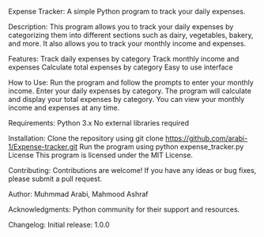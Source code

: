 Expense Tracker:
A simple Python program to track your daily expenses.

Description:
This program allows you to track your daily expenses by categorizing them into different sections such as dairy, vegetables, bakery, and more. It also allows you to track your monthly income and expenses.

Features:
Track daily expenses by category
Track monthly income and expenses
Calculate total expenses by category
Easy to use interface

How to Use:
Run the program and follow the prompts to enter your monthly income.
Enter your daily expenses by category.
The program will calculate and display your total expenses by category.
You can view your monthly income and expenses at any time.

Requirements:
Python 3.x
No external libraries required

Installation:
Clone the repository using git clone https://github.com/arabi-1/Expense-tracker.git
Run the program using python expense_tracker.py
License
This program is licensed under the MIT License.

Contributing:
Contributions are welcome! If you have any ideas or bug fixes, please submit a pull request.

Author:
Muhmmad Arabi,
Mahmood Ashraf

Acknowledgments:
Python community for their support and resources.

Changelog:
Initial release: 1.0.0
